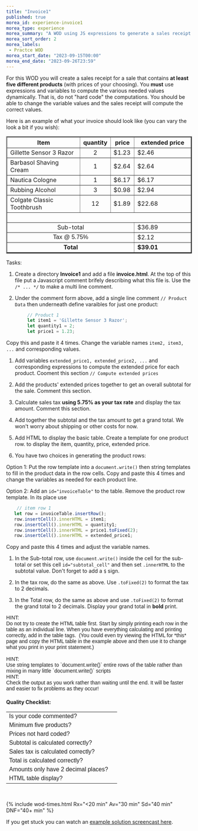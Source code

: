 ```yaml
---
title: "Invoice1"
published: true
morea_id: experience-invoice1
morea_type: experience
morea_summary: "A WOD using JS expressions to generate a sales receipt."
morea_sort_order: 2
morea_labels:
 - Practce WOD 
morea_start_date: "2023-09-15T00:00"
morea_end_date: "2023-09-26T23:59"
---
```


For this WOD you will create a sales receipt for a sale that contains **at least five different products** (with prices of your choosing). You **must** use expressions and variables to compute the various needed values dynamically. That is, do not "hard code" the computations. You should be able to change the variable values and the sales receipt will compute the correct values.  

Here is an example of what your invoice should look like (you can vary the look a bit if you wish): 
<div>
<table border="2">
  <tbody>
    <tr>
      <th style="text-align: center;" width="43%">Item</th>
      <th style="text-align: center;" width="11%">quantity</th>
      <th style="text-align: center;" width="13%">price</th>
      <th style="text-align: center;" width="54%">extended price</th>
    </tr>
    <tr>
      <td width="43%">Gillette Sensor 3 Razor</td>
      <td align="center" width="11%">2</td>
      <td width="13%">$1.23</td>
      <td width="54%">$2.46</td>
    </tr>
    <tr>
      <td width="43%">Barbasol Shaving Cream</td>
      <td align="center" width="11%">1</td>
      <td width="13%">$2.64</td>
      <td width="54%">$2.64</td>
    </tr>
    <tr>
      <td width="43%">Nautica Cologne</td>
      <td align="center" width="11%">1</td>
      <td width="13%">$6.17</td>
      <td width="54%">$6.17</td>
    </tr>
    <tr>
      <td width="43%">Rubbing Alcohol</td>
      <td align="center" width="11%">3</td>
      <td width="13%">$0.98</td>
      <td width="54%">$2.94</td>
    </tr>
    <tr>
      <td width="43%">Colgate Classic Toothbrush</td>
      <td align="center" width="11%">12</td>
      <td width="13%">$1.89</td>
      <td width="54%">$22.68</td>
    </tr>
    <tr>
      <td colspan="4" width="100%">&nbsp;</td>
    </tr>
    <tr>
      <td style="text-align: center;" colspan="3" width="67%">Sub-total</td>
      <td width="54%">$36.89</td>
    </tr>
    <tr>
      <td style="text-align: center;" colspan="3" width="67%"><span style="font-family: arial;">Tax @ 5.75%</span></td>
      <td width="54%">$2.12</td>
    </tr>
    <tr>
      <td style="text-align: center;" colspan="3" width="67%"><strong>Total</strong></td>
      <td width="54%"><strong>$39.01</strong></td>
    </tr>
  </tbody>
</table>

</div>

Tasks:
1. Create a directory **Invoice1** and add a file **invoice.html**. At the top of this file put a Javascript comment brifely describing what this file is. Use the `/* ... */` to make a multi line comment.

1. Under the comment form above, add a single line comment `// Product Data` then underneath define varaibles for just one product:
```Javascript
        // Product 1
        let item1 = 'Gillette Sensor 3 Razor';
        let quantity1 = 2;
        let price1 = 1.23;
```
Copy this and paste it 4 times. Change the variable names `item2, item3, ...` and corresponding values.

1. Add variables `extended_price1, extended_price2, ...` and corresponding expressions to compute the extended price for each product. Cooment this section `// Compute extended prices`

1.  Add the products' extended prices together to get an overall subtotal for the sale. Comment this section.

1.  Calculate sales tax **using 5.75% as your tax rate** and display the tax amount. Comment this section.

1.  Add together the subtotal and the tax amount to get a grand total. We won't worry about shipping or other costs for now. 

1. Add HTML to display the basic table. Create a template for one product row. to display the item, quantity, price, extended price. 

1. You have two choices in generating the product rows:

Option 1: Put the row template into a `document.write()` then string templates to fill in the product data in the row cells. Copy and paste this 4 times and change the variables as needed for each product line. 

Option 2: Add an `id="invoiceTable"` to the table. Remove the product row template. In its place use 
```Javascript
    // item row 1
   let row = invoiceTable.insertRow();
   row.insertCell().innerHTML = item1; 
   row.insertCell().innerHTML = quantity1;
   row.insertCell().innerHTML = price1.toFixed(2);
   row.insertCell().innerHTML = extended_price1;
```
Copy and paste this 4 times and adjust the variable names.

1. In the Sub-total row, use  `document.write()` inside the cell for the sub-total or set this cell `id="subtotal_cell"` and then set `.innerHTML` to the subtotal value. Don't forget to add a `$` sign.

1. In  the tax row, do the same as above. Use `.toFixed(2)` to format the tax to 2 decimals.

1. In the Total row, do the same as above and use `.toFixed(2)` to format the grand total to 2 decimals. Display your grand total in **bold** print.  

<font face="arial">
HINT:
  <br>
Do not try to create the HTML table first. Start by simply printing each row in the table as an individual line. When you have everything calculating and printing correctly, add in the table tags.&nbsp; (You could even try viewing the HTML for *this* page and copy the HTML table in the example above and then use it to change what you print in your print statement.)
 <br> <br>
HINT:
   <br>
Use string templates to `document.write()` entire rows of the table rather than mixing in many little `document.write()` scripts
  <br>
HINT:
   <br>
Check the output as you work rather than waiting until the end. It will be faster and easier to fix problems as they occur!
  <br>
</font>
  
#### Quality Checklist: 

  <font face="arial">
      
<table cellpadding="5">
  <tbody>
    <tr>
      <td>
        Is your code commented?
      </td>
      <td>
        <br>
      </td>
    </tr>
    <tr>
      <td>
        Minimum five products?
      </td>
      <td>
        <br>
      </td>
    </tr>
    <tr>
      <td>
        Prices not hard coded?
      </td>
      <td>
        <br>
      </td>
    </tr>
    <tr>
      <td>
        Subtotal is calculated correctly?
      </td>
      <td>
        <br>
      </td>
    </tr>
    <tr>
      <td>
        Sales tax is calculated correctly?
      </td>
      <td>
        <br>
      </td>
    </tr>
    <tr>
      <td>
        Total is calculated correctly?
      </td>
      <td>
        <br>
      </td>
    </tr>
    <tr>
      <td>
        Amounts only have 2 decimal places?
      </td>
      <td>
        <br>
      </td>
    </tr>
    <tr>
      <td>
        HTML table display?
      </td>
      <td>
        <br>
      </td>
    </tr>
  </tbody>
</table>
</font>
<br>

{% include wod-times.html Rx="<20 min" Av="30 min" Sd="40 min" DNF="40+ min" %}

If you get stuck you can watch an [example solution screencast here](https://youtu.be/TtjYoevG3VQ).